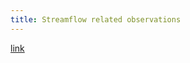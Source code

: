 ```yaml
---
title: Streamflow related observations
---
```


<a href="http://www.cgd.ucar.edu/cas/catalog/surface/dai-runoff/index.html">link </a>
